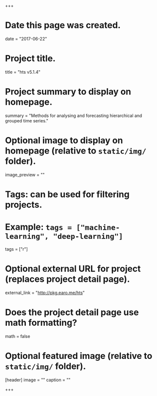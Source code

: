 +++
# Date this page was created.
date = "2017-06-22"

# Project title.
title = "hts v5.1.4"

# Project summary to display on homepage.
summary = "Methods for analysing and forecasting hierarchical and grouped time series."

# Optional image to display on homepage (relative to `static/img/` folder).
image_preview = ""

# Tags: can be used for filtering projects.
# Example: `tags = ["machine-learning", "deep-learning"]`
tags = ["r"]

# Optional external URL for project (replaces project detail page).
external_link = "http://pkg.earo.me/hts"

# Does the project detail page use math formatting?
math = false

# Optional featured image (relative to `static/img/` folder).
[header]
image = ""
caption = ""

+++
